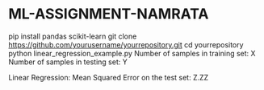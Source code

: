 # ML-ASSIGNMENT-NAMRATA
pip install pandas scikit-learn
git clone https://github.com/yourusername/yourrepository.git
cd yourrepository
python linear_regression_example.py
Number of samples in training set: X
Number of samples in testing set: Y

Linear Regression:
Mean Squared Error on the test set: Z.ZZ
